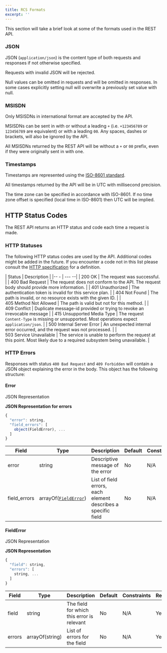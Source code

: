```yaml
---
title: RCS Formats
excerpt: ''
---
```

This section will take a brief look at some of the formats used in the REST API.

### JSON

JSON (`application/json`) is the content type of both requests and responses if not otherwise specified.

Requests with invalid JSON will be rejected.

Null values can be omitted in requests and will be omitted in responses. In some cases explicitly setting null will overwrite a previously set value with null.

### MSISDN

Only MSISDNs in international format are accepted by the API.

MSISDNs can be sent in with or without a leading `+` (i.e. `+123456789` or `123456789` are equivalent) or with a leading `00`. Any spaces, dashes or brackets, will also be ignored by the API.

All MSISDNs returned by the REST API will be without a `+` or `00` prefix, even if they were originally sent in with one.

### Timestamps

Timestamps are represented using the [ISO-8601 standard](https://en.wikipedia.org/wiki/ISO_8601).

All timestamps returned by the API will be in UTC with millisecond precision.

The time zone can be specified in accordance with ISO-8601. If no time zone offset is specified (local time in ISO-8601) then UTC will be implied.

## HTTP Status Codes

The REST API returns an HTTP status and code each time a request is made.

### HTTP Statuses

The following HTTP status codes are used by the API. Additional codes might be added in the future. If you encounter a code not in this list please consult the [HTTP specification](http://www.w3.org/Protocols/rfc2616/rfc2616-sec10.html#sec10/) for a definition.

| Status                                    | Description                                                                                                            |
|-- -                                       | ---                                                                                                                  --|
| 200&nbsp;OK                               | The request was successful.                                                                                            |
| 400&nbsp;Bad&nbsp;Request                 | The request does not conform to the API. The request body should provide more information.                             |
| 401&nbsp;Unauthorized                     | The authentication token is invalid for this service plan.                                                             |
| 404&nbsp;Not&nbsp;Found                   | The path is invalid, or no resource exists with the given ID.                                                          |
| 405&nbsp;Method&nbsp;Not&nbsp;Allowed     | The path is valid but not for this method.                                                                             |
| 409&nbsp;Conflict                         | Duplicate message-id provided or trying to revoke an irrevocable message                                               |
| 415&nbsp;Unsupported&nbsp;Media&nbsp;Type | The request `Content-Type` is missing or unsupported. Most operations expect `application/json`.                       |
| 500&nbsp;Internal&nbsp;Server&nbsp;Error  | An unexpected internal error occurred, and the request was not processed.                                              |
| 503&nbsp;Service&nbsp;Unavailable         | The service is unable to perform the request at this point. Most likely due to a required subsystem being unavailable. |

### HTTP Errors

Responses with status `400 Bad Request` and `409 Forbidden` will contain a JSON object explaining the error in the body. This object has the following structure:

#### Error

JSON Representation

**JSON Representation for errors**
```javascript
{
  "error": string,
  "field_errors": [
    object(FieldError), ...
  ]
}
```


| Field         | Type                  | Description                                                   | Default | Constraints | Required |
| ------------- | --------------------- | ------------------------------------------------------------- | ------- | ----------- | -------- |
| error         | string                | Descriptive message of the error                              | No      | N/A         | Yes      |
| field\_errors | arrayOf([`FieldError`](#section-fielderror)) | List of field errors, each element describes a specific field | No      | N/A         | No       |

#### FieldError

JSON Representation

**JSON Representation**
```javascript
{
  "field": string,
  "errors": [
    string, ...
  ]
}
```


| Field  | Type            | Description                                | Default | Constraints | Required |
| ------ | --------------- | ------------------------------------------ | ------- | ----------- | -------- |
| field  | string          | The field for which this error is relevant | No      | N/A         | Yes      |
| errors | arrayOf(string) | List of errors for the field               | No      | N/A         | Yes      |


